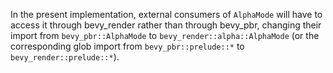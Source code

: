 
In the present implementation, external consumers of `AlphaMode` will have to access it through bevy_render rather than through bevy_pbr, changing their import from `bevy_pbr::AlphaMode` to `bevy_render::alpha::AlphaMode` (or the corresponding glob import from `bevy_pbr::prelude::*` to `bevy_render::prelude::*`).
